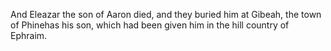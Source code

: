 And Eleazar the son of Aaron died, and they buried him at Gibeah, the town of Phinehas his son, which had been given him in the hill country of Ephraim.
